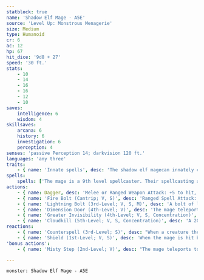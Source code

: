 ```yaml
---
statblock: true
name: 'Shadow Elf Mage - A5E'
source: 'Level Up: Monstrous Menagerie'
size: Medium
type: Humanoid
cr: 6
ac: 12
hp: 67
hit_dice: '9d8 + 27'
speed: '30 ft.'
stats:
    - 10
    - 14
    - 16
    - 16
    - 12
    - 10
saves:
    intelligence: 6
    wisdom: 4
skillsaves:
    arcana: 6
    history: 6
    investigation: 6
    perception: 4
senses: 'passive Perception 14; darkvision 120 ft.'
languages: 'any three'
traits:
    - { name: 'Innate spells', desc: 'The shadow elf magecan innately cast dancing lights as a cantrip and faerie fire and darkness once each per long rest with no material components, using Intelligence as their spellcasting ability.' }
spells:
    spells: ['The mage is a 9th level spellcaster. Their spellcasting ability is Intelligence (spell save DC 14, +6 to hit with spell attacks). They have the following wizard spells prepared:', 'Cantrips (at will): fire bolt, light, mage hand, prestidigitation', '1st-level (4 slots): detect magic, identify, mage armor, shield', '2nd-level (3 slots): alter self, misty step', '3rd-level (3 slots): clairvoyance, counterspell, lightning bolt', '4th-level (3 slots): dimension door, greater invisibility', '5th-level (1 slot): cloudkill']
actions:
    - { name: Dagger, desc: 'Melee or Ranged Weapon Attack: +5 to hit, reach 5 ft. or range 20/60 ft., one target. Hit: 4 (1d4 + 2) piercing damage.' }
    - { name: 'Fire Bolt (Cantrip; V, S)', desc: 'Ranged Spell Attack: +6 to hit, range 120 ft., one target. Hit: 11 (2d10) fire damage.' }
    - { name: 'Lightning Bolt (3rd-Level; V, S, M)', desc: 'A bolt of lightning 5 feet wide and 100 feet long arcs from the mage. Each creature in the area makes a DC 14 Dexterity saving throw, taking 28 (8d6) lightning damage on a failure or half damage on a success.' }
    - { name: 'Dimension Door (4th-Level; V)', desc: 'The mage teleports to a location within 500 feet. They can bring along one willing Medium or smaller creature within 5 feet. If a creature would teleport to an occupied space, it takes 14 (4d6) force damage, and the spell fails.' }
    - { name: 'Greater Invisibility (4th-Level; V, S, Concentration)', desc: 'The mage or a creature they touch is invisible for 1 minute.' }
    - { name: 'Cloudkill (5th-Level; V, S, Concentration)', desc: 'A 20-foot-radius sphere of poisonous, sickly green fog appears centered on a point within 120 feet. It lasts for 10 minutes. It spreads around corners, heavily obscures the area, and can be dispersed by a strong wind, ending the spell early. Until the spell ends, when a creature starts its turn in the area or enters it for the first time on a turn, it makes a DC 17 Constitution saving throw, taking 22 (5d8) poison damage on a failure or half damage on a success. The fog moves away from the mage 10 feet at the start of each of its turns, sinking to the level of the ground in that space.' }
reactions:
    - { name: 'Counterspell (3rd-Level; S)', desc: "When a creature the mage can see within 60 feet casts a spell, the mage attempts to interrupt it. If the creature is casting a 2nd-level spell or lower, the spell fails. If the creature is casting a 3rd-level or higher spell, the mage makes an Intelligence check against a DC of 10 + the spell's level. On a success, the spell fails, and the spellcasting creature can use its reaction to try to cast a second spell with the same casting time so long as it uses a spell slot level equal to or less than half the original spell slot. If the mage casts counterspell with a higher spell slot, the interrupted spell fails if its level is less than that of counterspell." }
    - { name: 'Shield (1st-Level; V, S)', desc: 'When the mage is hit by an attack or targeted by magic missile, they gain a +5 bonus to AC (including against the triggering attack) and immunity to magic missile. These benefits last until the start of their next turn.' }
'bonus actions':
    - { name: 'Misty Step (2nd-Level; V)', desc: "The mage teleports to an unoccupied space they can see within 30 feet. The mage can't cast this spell and a 1st-level or higher spell on the same turn." }

---
```

```statblock
monster: Shadow Elf Mage - A5E
```
